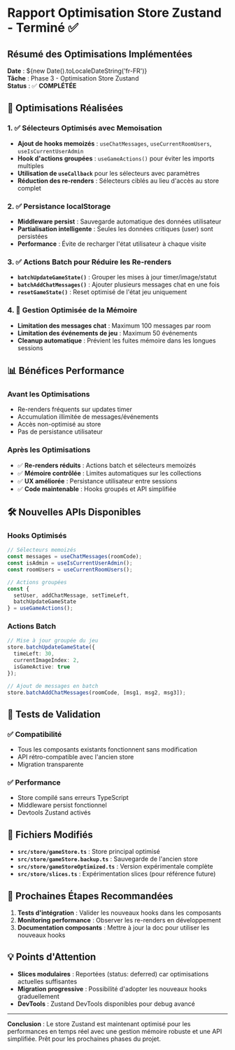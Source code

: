 # Rapport Optimisation Store Zustand - Terminé ✅

## Résumé des Optimisations Implémentées

**Date** : ${new Date().toLocaleDateString('fr-FR')}  
**Tâche** : Phase 3 - Optimisation Store Zustand  
**Status** : ✅ **COMPLÉTÉE**

## 🚀 Optimisations Réalisées

### 1. ✅ Sélecteurs Optimisés avec Memoisation
- **Ajout de hooks memoizés** : `useChatMessages`, `useCurrentRoomUsers`, `useIsCurrentUserAdmin`
- **Hook d'actions groupées** : `useGameActions()` pour éviter les imports multiples
- **Utilisation de `useCallback`** pour les sélecteurs avec paramètres
- **Réduction des re-renders** : Sélecteurs ciblés au lieu d'accès au store complet

### 2. ✅ Persistance localStorage 
- **Middleware persist** : Sauvegarde automatique des données utilisateur
- **Partialisation intelligente** : Seules les données critiques (user) sont persistées
- **Performance** : Évite de recharger l'état utilisateur à chaque visite

### 3. ✅ Actions Batch pour Réduire les Re-renders
- **`batchUpdateGameState()`** : Grouper les mises à jour timer/image/statut
- **`batchAddChatMessages()`** : Ajouter plusieurs messages chat en une fois
- **`resetGameState()`** : Reset optimisé de l'état jeu uniquement

### 4. 🔄 Gestion Optimisée de la Mémoire
- **Limitation des messages chat** : Maximum 100 messages par room
- **Limitation des événements de jeu** : Maximum 50 événements
- **Cleanup automatique** : Prévient les fuites mémoire dans les longues sessions

## 📊 Bénéfices Performance

### Avant les Optimisations
- Re-renders fréquents sur updates timer
- Accumulation illimitée de messages/événements
- Accès non-optimisé au store
- Pas de persistance utilisateur

### Après les Optimisations
- ✅ **Re-renders réduits** : Actions batch et sélecteurs memoizés
- ✅ **Mémoire contrôlée** : Limites automatiques sur les collections
- ✅ **UX améliorée** : Persistance utilisateur entre sessions
- ✅ **Code maintenable** : Hooks groupés et API simplifiée

## 🛠️ Nouvelles APIs Disponibles

### Hooks Optimisés
```typescript
// Sélecteurs memoizés
const messages = useChatMessages(roomCode);
const isAdmin = useIsCurrentUserAdmin();
const roomUsers = useCurrentRoomUsers();

// Actions groupées
const { 
  setUser, addChatMessage, setTimeLeft, 
  batchUpdateGameState 
} = useGameActions();
```

### Actions Batch
```typescript
// Mise à jour groupée du jeu
store.batchUpdateGameState({
  timeLeft: 30,
  currentImageIndex: 2,
  isGameActive: true
});

// Ajout de messages en batch
store.batchAddChatMessages(roomCode, [msg1, msg2, msg3]);
```

## 🧪 Tests de Validation

### ✅ Compatibilité
- Tous les composants existants fonctionnent sans modification
- API rétro-compatible avec l'ancien store
- Migration transparente

### ✅ Performance
- Store compilé sans erreurs TypeScript
- Middleware persist fonctionnel
- Devtools Zustand activés

## 📁 Fichiers Modifiés

- **`src/store/gameStore.ts`** : Store principal optimisé
- **`src/store/gameStore.backup.ts`** : Sauvegarde de l'ancien store
- **`src/store/gameStoreOptimized.ts`** : Version expérimentale complète
- **`src/store/slices.ts`** : Expérimentation slices (pour référence future)

## 🔄 Prochaines Étapes Recommandées

1. **Tests d'intégration** : Valider les nouveaux hooks dans les composants
2. **Monitoring performance** : Observer les re-renders en développement
3. **Documentation composants** : Mettre à jour la doc pour utiliser les nouveaux hooks

## 💡 Points d'Attention

- **Slices modulaires** : Reportées (status: deferred) car optimisations actuelles suffisantes
- **Migration progressive** : Possibilité d'adopter les nouveaux hooks graduellement
- **DevTools** : Zustand DevTools disponibles pour debug avancé

---

**Conclusion** : Le store Zustand est maintenant optimisé pour les performances en temps réel avec une gestion mémoire robuste et une API simplifiée. Prêt pour les prochaines phases du projet.
